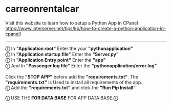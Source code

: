 # carreonrentalcar

Visit this website to learn how to setup a Python App in CPanel<br> https://www.interserver.net/tips/kb/how-to-create-a-python-application-in-cpanel/

<hr>
<b>&#9432;</b> In <b>"Application root"</b> Enter the your <b>"pythonapplication"</b><br>
<b>&#9432;</b> In <b>"Application startup file"</b> Enter the <b>"Server.py"</b><br>
<b>&#9432;</b> In <b>"Application Entry point"</b> Enter the <b>"app"</b><br>
<b>&#9432;</b> And In <b>"Passenger log file"</b> Enter the <b>"pythonapplication/error.log"</b><br>
<br>
Click the <b>"STOP APP"</b> before add the <b>"requirements.txt"</b>. The <b>"requirements.txt"</b> is Used to install all requirements of the app.<br>
<b>&#9432; </b> Add the <b>"requirements.txt"</b> and click the <b>"Run Pip Install"</b>

<b>&#9432; </b> USE THE <b>FOR DATA BASE</b> FOR APP DATA BASE.<b>&#9432;</b>
